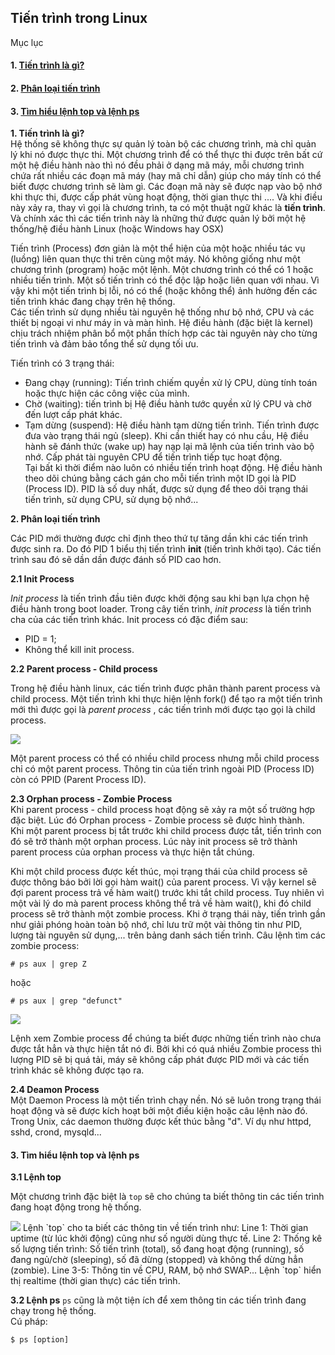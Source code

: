 ## Tiến trình trong Linux
Mục lục
#### 1. [Tiến trình là gì?](#1)
#### 2. [Phân loại tiến trình](#2)
#### 3. [Tìm hiểu lệnh top và lệnh ps](#3)

<a name="1"></a>
**1. Tiến trình là gì?**  
Hệ thống sẽ không thực sự quản lý toàn bộ các chương trình, mà chỉ quản lý khi nó được thực thi. Một chương trình để có thể thực thi được trên bất cứ một hệ điều hành nào thì nó đều phải ở dạng mã máy, mỗi chương trình chứa rất nhiều các đoạn mã máy (hay mã chỉ dẫn) giúp cho máy tính có thể biết được chương trình sẽ làm gì. Các đoạn mã này sẽ được nạp vào bộ nhớ khi thực thi, được cấp phát vùng hoạt động, thời gian thực thi .... Và khi điều này xảy ra, thay vì gọi là chương trình, ta có một thuật ngữ khác là **tiến trình**. Và chính xác thì các tiến trình này là những thứ được quản lý bởi một hệ thống/hệ điều hành Linux (hoặc Windows hay OSX)

Tiến trình (Process) đơn giản là một thể hiện của một hoặc nhiều tác vụ (luồng) liên quan thực thi trên cùng một máy. Nó không giống như một chương trình (program) hoặc một lệnh. Một chương trình có thể có 1 hoặc nhiều tiến trình. Một số tiến trình có thể độc lập hoặc liên quan với nhau. Vì vậy khi một tiến trình bị lỗi, nó có thể (hoặc không thể) ảnh hưởng đến các tiến trình khác đang chạy trên hệ thống.  
 Các tiến trình sử dụng nhiều tài nguyên hệ thống như bộ nhớ, CPU và các thiết bị ngoại vi như máy in và màn hình. Hệ điều hành (đặc biệt là kernel) chịu trách nhiệm phân bổ một phần thích hợp các tài nguyên này cho từng tiến trình và đảm bảo tổng thể sử dụng tối ưu.  

 Tiến trình có 3 trạng thái:
 - Đang chạy (running): Tiến trình chiếm quyền xử lý CPU, dùng tính toán hoặc thực hiện các công việc của mình.
 - Chờ (waiting): tiến trình bị Hệ điều hành tước quyền xử lý CPU và chờ đến lượt cấp phát khác.    
 - Tạm dừng (suspend): Hệ điều hành tạm dừng tiến trình. Tiến trình được đưa vào trạng thái ngủ (sleep). Khi cần thiết hay có nhu cầu, Hệ điều hành sẽ đánh thức (wake up) hay nạp lại mã lệnh của tiến trình vào bộ nhớ. Cấp phát tài nguyên CPU để tiến trình tiếp tục hoạt động.  
 Tại bất kì thời điểm nào luôn có nhiều tiến trình hoạt động. Hệ điều hành theo dõi chúng bằng cách gán cho mỗi tiến trình một ID gọi là PID (Process ID). PID là số duy nhất, được sử dụng để theo dõi trạng thái tiến trình, sử dụng CPU, sử dụng bộ nhớ...


<a name ="2"></a>
 **2. Phân loại tiến trình**  

 Các PID mới thường được chỉ định theo thứ tự tăng dần khi các tiến trình được sinh ra. Do đó PID 1 biểu thị tiến trình **init** (tiến trình khởi tạo). Các tiến trình sau đó sẽ dần dần được đánh số PID cao hơn. 

 **2.1 Init Process**    

 *Init process* là tiến trình đầu tiên được khởi động sau khi bạn lựa chọn hệ điều hành trong boot loader. Trong cây tiến trình, *init process* là tiến trình cha của các tiến trình khác. Init process có đặc điểm sau:  
 - PID = 1;
 - Không thể kill init process.

**2.2 Parent process - Child process**

Trong hệ điều hành linux, các tiến trình được phân thành parent process và child process. Một tiến trình khi thực hiện lệnh fork() để tạo ra một tiến trình mới thì được gọi là *parent process* , các tiến trình mới được tạo gọi là child process.

<img src="https://i.imgur.com/s1mjoZ1.png">

Một parent process có thể có nhiều child process nhưng mỗi child process chỉ có một parent process. Thông tin của tiến trình ngoài PID (Process ID) còn có PPID (Parent Process ID).   

**2.3 Orphan process - Zombie Process**  
Khi parent process - child process hoạt động sẽ xảy ra một số trường hợp đặc biệt. Lúc đó Orphan process - Zombie process sẽ được hình thành.  
Khi một parent process bị tắt trước khi child process được tắt, tiến trình con đó sẽ trở thành một orphan process. Lúc này init process sẽ trở thành parent process của orphan process và thực hiện tắt chúng.    

Khi một child process được kết thúc, mọi trạng thái của child process sẽ được thông báo bởi lời gọi hàm wait() của parent process. Vì vậy kernel sẽ đợi parent process trả về hàm wait() trước khi tắt child process. Tuy nhiên vì một vài lý do mà parent process không thể trả về hàm wait(), khi đó child process sẽ trở thành một zombie process. Khi ở trạng thái này, tiến trình gần như giải phóng hoàn toàn bộ nhớ, chỉ lưu trữ một vài thông tin như PID, lượng tài nguyên sử dụng,... trên bảng danh sách tiến trình.
Câu lệnh tìm các zombie process:
```
# ps aux | grep Z
```
hoặc  
```
# ps aux | grep "defunct"
```
<img src="https://i.imgur.com/FvUf3WJ.png">   

Lệnh xem Zombie process để chúng ta biết được những tiến trình nào chưa được tắt hẳn và thực hiện tắt nó đi. Bởi khi có quá nhiều Zombie process thì lượng PID sẽ bị quá tải, máy sẽ không cấp phát được PID mới và các tiến trình khác sẽ không được tạo ra.

**2.4 Deamon Process**  
Một Daemon Process là một tiến trình chạy nền. Nó sẽ luôn trong trạng thái hoạt động và sẽ được kích hoạt bởi một điều kiện hoặc câu lệnh nào đó. Trong Unix, các daemon thường được kết thúc bằng "d". Ví dụ như httpd, sshd, crond, mysqld...  

<a name="3"></a>
#### 3. Tìm hiểu lệnh top và lệnh ps
**3.1 Lệnh top**  

Một chương trình đặc biệt là `top` sẽ cho chúng ta biết thông tin các tiến trình đang hoạt động trong hệ thống.  

<img src="https://i.imgur.com/H9khBBB.png">
Lệnh `top` cho ta biết các thông tin về tiến trình như:
Line 1: Thời gian uptime (từ lúc khởi động) cũng như số người dùng thực tế.  
Line 2: Thống kê số lượng tiến trình: Số tiến trình (total), số đang hoạt động (running), số đang ngủ/chờ (sleeping), số đã dừng (stopped) và không thể dừng hẳn (zombie).  
Line 3-5: Thông tin về CPU, RAM, bộ nhớ SWAP...  
Lệnh `top` hiển thị realtime (thời gian thực) các tiến trình.  

**3.2 Lệnh ps**
`ps` cũng là một tiện ích để xem thông tin các tiến trình đang chạy trong hệ thống.  
Cú pháp:
```
$ ps [option]
```





